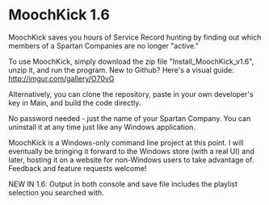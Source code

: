 # MoochKick 1.6
MoochKick saves you hours of Service Record hunting by finding out which members of a Spartan Companies are no longer "active."

To use MoochKick, simply download the zip file "Install_MoochKick_v1.6", unzip it, and run the program.
New to Github?  Here's a visual guide: http://imgur.com/gallery/O70vG

Alternatively, you can clone the repository, paste in your own developer's key in Main, and build the code directly.

No password needed - just the name of your Spartan Company.  You can uninstall it at any time just like any Windows application.

MoochKick is a Windows-only command line project at this point.  I will eventually be bringing it forward to the Windows store (with a real UI) and later, hosting it on a website for non-Windows users to take advantage of.  Feedback and feature requests welcome!

NEW IN 1.6:
  Output in both console and save file includes the playlist selection you searched with.
